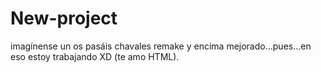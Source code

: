 # New-project
imagínense un os pasáis chavales remake y encima mejorado...pues...en eso estoy trabajando XD (te amo HTML).
